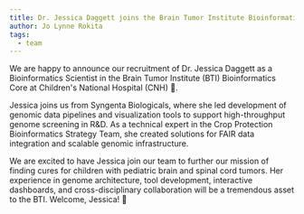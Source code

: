 ```yaml
---
title: Dr. Jessica Daggett joins the Brain Tumor Institute Bioinformatics Core!
author: Jo Lynne Rokita
tags:
  - team
---
```


We are happy to announce our recruitment of Dr. Jessica Daggett as a Bioinformatics Scientist in the Brain Tumor Institute (BTI) Bioinformatics Core at Children's National Hospital (CNH) 🎉. 

Jessica joins us from Syngenta Biologicals, where she led development of genomic data pipelines and visualization tools to support high-throughput genome screening in R&D. 
As a technical expert in the Crop Protection Bioinformatics Strategy Team, she created solutions for FAIR data integration and scalable genomic infrastructure.

We are excited to have Jessica join our team to further our mission of finding cures for children with pediatric brain and spinal cord tumors. 
Her experience in genome architecture, tool development, interactive dashboards, and cross-disciplinary collaboration will be a tremendous asset to the BTI.
Welcome, Jessica! 👏


